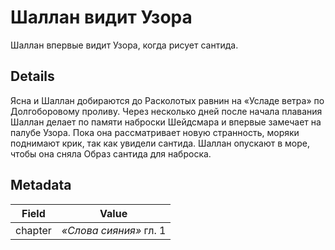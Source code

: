 # Шаллан видит Узора
Шаллан впервые видит Узора, когда рисует сантида.

## Details
Ясна и Шаллан добираются до Расколотых равнин на «Усладе ветра» по Долгоборовому проливу. Через несколько дней после начала плавания Шаллан делает по памяти наброски Шейдсмара и впервые замечает на палубе Узора. Пока она рассматривает новую странность, моряки поднимают крик, так как увидели сантида. Шаллан опускают в море, чтобы она сняла Образ сантида для наброска.

## Metadata
| Field | Value |
| ----- | ----- |
| chapter | *«Слова сияния»* гл. 1 |
